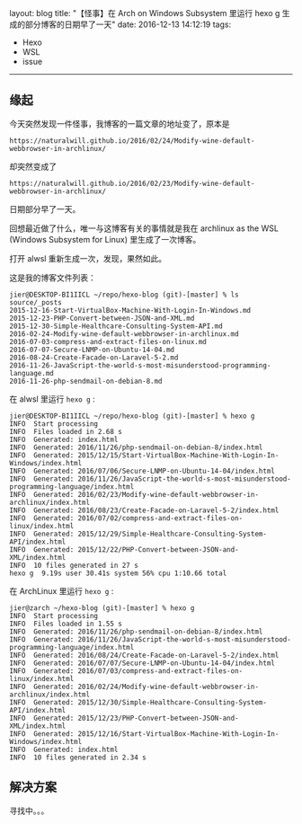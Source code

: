 layout: blog
title: "【怪事】在 Arch on Windows Subsystem 里运行 hexo g 生成的部分博客的日期早了一天"
date: 2016-12-13 14:12:19
tags: 
  - Hexo
  - WSL
  - issue

---

## 缘起

今天突然发现一件怪事，我博客的一篇文章的地址变了，原本是

	https://naturalwill.github.io/2016/02/24/Modify-wine-default-webbrowser-in-archlinux/

却突然变成了

	https://naturalwill.github.io/2016/02/23/Modify-wine-default-webbrowser-in-archlinux/

日期部分早了一天。

回想最近做了什么，唯一与这博客有关的事情就是我在 archlinux as the WSL (Windows Subsystem for Linux) 里生成了一次博客。

打开 alwsl 重新生成一次，发现，果然如此。

<!-- more -->

这是我的博客文件列表：

	jier@DESKTOP-BI1IICL ~/repo/hexo-blog (git)-[master] % ls source/_posts
	2015-12-16-Start-VirtualBox-Machine-With-Login-In-Windows.md
	2015-12-23-PHP-Convert-between-JSON-and-XML.md
	2015-12-30-Simple-Healthcare-Consulting-System-API.md
	2016-02-24-Modify-wine-default-webbrowser-in-archlinux.md
	2016-07-03-compress-and-extract-files-on-linux.md
	2016-07-07-Secure-LNMP-on-Ubuntu-14-04.md
	2016-08-24-Create-Facade-on-Laravel-5-2.md
	2016-11-26-JavaScript-the-world-s-most-misunderstood-programming-language.md
	2016-11-26-php-sendmail-on-debian-8.md

在 alwsl 里运行 `hexo g` :

	jier@DESKTOP-BI1IICL ~/repo/hexo-blog (git)-[master] % hexo g
	INFO  Start processing
	INFO  Files loaded in 2.68 s
	INFO  Generated: index.html
	INFO  Generated: 2016/11/26/php-sendmail-on-debian-8/index.html
	INFO  Generated: 2015/12/15/Start-VirtualBox-Machine-With-Login-In-Windows/index.html
	INFO  Generated: 2016/07/06/Secure-LNMP-on-Ubuntu-14-04/index.html
	INFO  Generated: 2016/11/26/JavaScript-the-world-s-most-misunderstood-programming-language/index.html
	INFO  Generated: 2016/02/23/Modify-wine-default-webbrowser-in-archlinux/index.html
	INFO  Generated: 2016/08/23/Create-Facade-on-Laravel-5-2/index.html
	INFO  Generated: 2016/07/02/compress-and-extract-files-on-linux/index.html
	INFO  Generated: 2015/12/29/Simple-Healthcare-Consulting-System-API/index.html
	INFO  Generated: 2015/12/22/PHP-Convert-between-JSON-and-XML/index.html
	INFO  10 files generated in 27 s
	hexo g  9.19s user 30.41s system 56% cpu 1:10.66 total

在 ArchLinux 里运行 `hexo g` :

	jier@zarch ~/hexo-blog (git)-[master] % hexo g
	INFO  Start processing
	INFO  Files loaded in 1.55 s
	INFO  Generated: 2016/11/26/php-sendmail-on-debian-8/index.html
	INFO  Generated: 2016/11/26/JavaScript-the-world-s-most-misunderstood-programming-language/index.html
	INFO  Generated: 2016/08/24/Create-Facade-on-Laravel-5-2/index.html
	INFO  Generated: 2016/07/07/Secure-LNMP-on-Ubuntu-14-04/index.html
	INFO  Generated: 2016/07/03/compress-and-extract-files-on-linux/index.html
	INFO  Generated: 2016/02/24/Modify-wine-default-webbrowser-in-archlinux/index.html
	INFO  Generated: 2015/12/30/Simple-Healthcare-Consulting-System-API/index.html
	INFO  Generated: 2015/12/23/PHP-Convert-between-JSON-and-XML/index.html
	INFO  Generated: 2015/12/16/Start-VirtualBox-Machine-With-Login-In-Windows/index.html
	INFO  Generated: index.html
	INFO  10 files generated in 2.34 s

## 解决方案

寻找中。。。